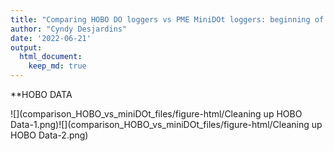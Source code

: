 ```yaml
---
title: "Comparing HOBO DO loggers vs PME MiniDOt loggers: beginning of the season deployed for ~24hrs in L239"
author: "Cyndy Desjardins"
date: '2022-06-21'
output: 
  html_document:
    keep_md: true
---
```







**HOBO DATA

![](comparison_HOBO_vs_miniDOt_files/figure-html/Cleaning up HOBO Data-1.png)<!-- -->![](comparison_HOBO_vs_miniDOt_files/figure-html/Cleaning up HOBO Data-2.png)<!-- -->
